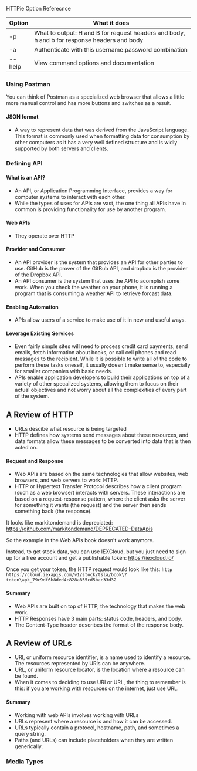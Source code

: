 HTTPie Option Referecnce

| Option | What it does                                                 |
| ------ | ------------------------------------------------------------ |
| -p     | What to output: H and B for request headers and body, h and b for response headers and body |
| -a     | Authenticate with this username:password combination         |
| --help | View command options and documentation                       |

### Using Postman

You can think of Postman as a specialized web browser that allows a little more manual control and has more buttons and switches as a result.



#### JSON format

- A way to represent data that was derived from the JavaScript language. This format is commonly used when formatting data for consumption by other computers as it has a very well defined structure and is widly supported by both servers and clients.

### Defining API

#### What is an API?

- An API, or Application Programming Interface, provides a way for computer systems to interact with each other.
- While the types of uses for APIs are vast, the one thing all APIs have in common is providing functionality for use by another program.

#### Web APIs

- They operate over HTTP

#### Provider and Consumer

- An API provider is the system that provides an API for other parties to use. GitHub is the prover of the GitBub API, and dropbox is the provider of the Dropbox API.
- An API consumer is the system that uses the API to acomplish some work. When you check the weather on your phone, it is running a program that is consuming a weather API to retrieve forcast data.

#### Enabling Automation

- APIs allow users of a service to make use of it in new and useful ways.

#### Leverage Existing Services

- Even fairly simple sites will need to process credit card payments, send emails, fetch information about books, or call cell phones and read messages to the recipient. While it is possible to write all of the code to perform these tasks oneself, it usually doesn't make sense to, especially for smaller companies with basic needs.
- APIs enable application developers to build their applications on top of a variety of other specailzed systems, allowing them to focus on their actual objectives and not worry about all the complexities of every part of the system.

## A Review of HTTP

- URLs descibe what resource is being targeted
- HTTP defines how systems send messages about these resources, and data formats allow these messages to be converted into data that is then acted on.

#### Request and Response

- Web APIs are based on the same technologies that allow websites, web browsers, and web servers to work: HTTP.
- HTTP or Hypertext Transfer Protocol describes how a client program (such as a web browser) interacts with servers. These interactions are based on a request-response pattern, where the client asks the server for something it wants (the request) and the server then sends something back (the response).





It looks like markitondemand is depreciated: https://github.com/markitondemand/DEPRECATED-DataApis

So the example in the Web APIs book doesn't work anymore.

Instead, to get stock data, you can use IEXCloud, but you just need to sign up for a free account and get a publishable token: https://iexcloud.io/

Once you get your token, the HTTP request would look like this:
`http https://cloud.iexapis.com/v1/stock/tsla/book\?token\=pk_79c9df6b8ded4c828a855cd5bac33d32`



#### Summary

- Web APIs are built on top of HTTP, the technology that makes the web work.
- HTTP Responses have 3 main parts: status code, headers, and body.
- The Content-Type header describes the format of the response body.

## A Review of URLs

- URI, or uniform resource identifier, is a name used to identify a resource. The resources represented by URIs can be anywhere.
- URL, or uniform resource locator, is the location where a resource can be found.
- When it comes to deciding to use URI or URL, the thing to remember is this: if you are working with resources on the internet, just use URL.

#### Summary

- Working with web APIs involves working with URLs
- URLs represent where a resource is and how it can be accessed.
- URLs typically contain a protocol, hostname, path, and sometimes a query string.
- Paths (and URLs) can include placeholders when they are written generically.

### Media Types

